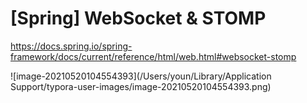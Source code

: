# [Spring] WebSocket & STOMP 

https://docs.spring.io/spring-framework/docs/current/reference/html/web.html#websocket-stomp

![image-20210520104554393](/Users/youn/Library/Application Support/typora-user-images/image-20210520104554393.png)

